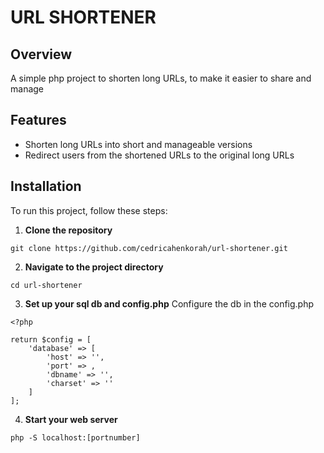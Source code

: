 # URL SHORTENER

## Overview

A simple php project to shorten long URLs, to make it easier to share and manage

## Features

- Shorten long URLs into short and manageable versions
- Redirect users from the shortened URLs to the original long URLs

## Installation

To run this project, follow these steps:

1. **Clone the repository**

```shell
git clone https://github.com/cedricahenkorah/url-shortener.git
```

2. **Navigate to the project directory**

```shell
cd url-shortener
```

3. **Set up your sql db and config.php**
   Configure the db in the config.php

```shell
<?php

return $config = [
    'database' => [
        'host' => '',
        'port' => ,
        'dbname' => '',
        'charset' => ''
    ]
];

```

4. **Start your web server**

```shell
php -S localhost:[portnumber]
```
